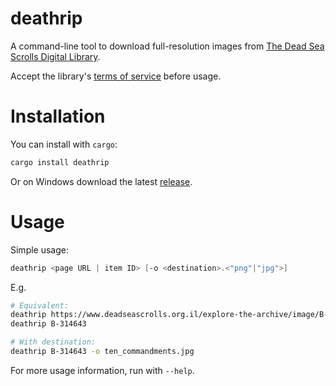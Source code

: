 # deathrip

A command-line tool to download full-resolution images from [The Dead Sea Scrolls Digital Library](https://www.deadseascrolls.org.il/).

Accept the library's [terms of service](https://www.deadseascrolls.org.il/terms) before usage.

# Installation

You can install with `cargo`:
```bash
cargo install deathrip
```

Or on Windows download the latest [release](https://github.com/yehuthi/deathrip/releases).

# Usage
Simple usage:
```ps1
deathrip <page URL | item ID> [-o <destination>.<"png"|"jpg">]
```

E.g.
```bash
# Equivalent:
deathrip https://www.deadseascrolls.org.il/explore-the-archive/image/B-314643
deathrip B-314643

# With destination:
deathrip B-314643 -o ten_commandments.jpg
```

For more usage information, run with `--help`.
